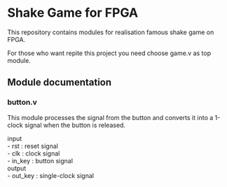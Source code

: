 # Shake Game for FPGA

This repository contains modules for realisation famous shake game on FPGA.

For those who want repite this project you need choose game.v as top module.

## Module documentation

### button.v
This module processes the signal from the button and converts it into a 1-clock signal when the button is released.

input <br/>
<t/> - rst : reset signal <br/>
<t/> - clk : clock signal <br/>
<t/> - in_key : button signal <br/>
output <br/>
	- out_key : single-clock signal <br/>


